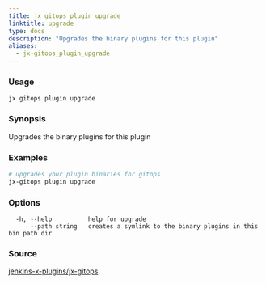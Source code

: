 ```yaml
---
title: jx gitops plugin upgrade
linktitle: upgrade
type: docs
description: "Upgrades the binary plugins for this plugin"
aliases:
  - jx-gitops_plugin_upgrade
---
```


### Usage

```
jx gitops plugin upgrade
```

### Synopsis

Upgrades the binary plugins for this plugin

### Examples

  ```bash
  # upgrades your plugin binaries for gitops
  jx-gitops plugin upgrade

  ```
### Options

```
  -h, --help          help for upgrade
      --path string   creates a symlink to the binary plugins in this bin path dir
```



### Source

[jenkins-x-plugins/jx-gitops](https://github.com/jenkins-x-plugins/jx-gitops)
